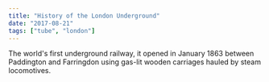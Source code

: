 ```yaml
---
title: "History of the London Underground"
date: "2017-08-21"
tags: ["tube", "london"]
---
```


The world's first underground railway, it opened in January 1863 between Paddington and Farringdon using gas-lit wooden carriages hauled by steam locomotives.
